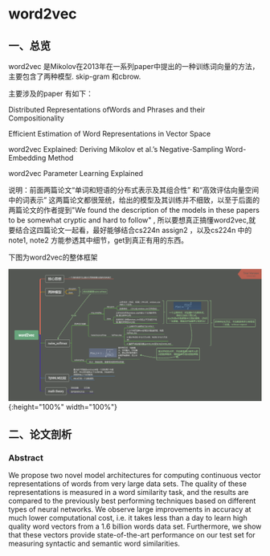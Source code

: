 # word2vec

## 一、总览

word2vec 是Mikolov在2013年在一系列paper中提出的一种训练词向量的方法，主要包含了两种模型. skip-gram 和cbrow.

主要涉及的paper 有如下：

Distributed Representations ofWords and Phrases and their Compositionality

Efficient Estimation of Word Representations in Vector Space

word2vec Explained: Deriving Mikolov et al.’s Negative-Sampling Word-Embedding Method

word2vec Parameter Learning Explained

说明：前面两篇论文“单词和短语的分布式表示及其组合性” 和“高效评估向量空间中的词表示” 这两篇论文都很笼统，给出的模型及其训练并不细致，以至于后面的两篇论文的作者提到"We found the description of the models in these papers to be somewhat cryptic and hard to follow" , 所以要想真正搞懂word2vec,就要结合这四篇论文一起看，最好能够结合cs224n assign2 ，以及cs224n 中的note1, note2 方能参透其中细节，get到真正有用的东西。

下图为word2vec的整体框架

![word2vec](/img/in-post/word2vec/word2vec_framework.png){:height="100%" width="100%"}

## 二、论文剖析

### Abstract

We propose two novel model architectures for computing continuous vector representations of words from very large data sets. The quality of these representations is measured in a word similarity task, and the results are compared to the previously best performing techniques based on different types of neural networks. We observe large improvements in accuracy at much lower computational cost, i.e. it
takes less than a day to learn high quality word vectors from a 1.6 billion words data set. Furthermore, we show that these vectors provide state-of-the-art performance on our test set for measuring syntactic and semantic word similarities.

